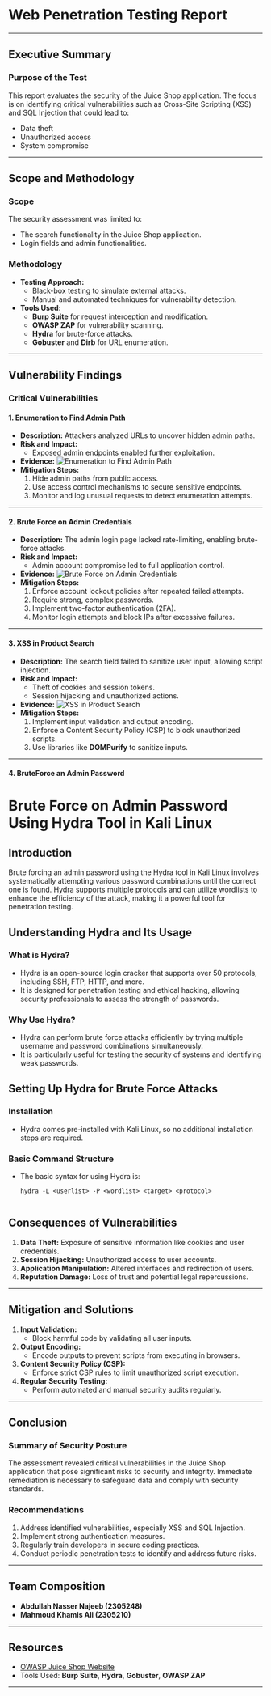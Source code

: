 # Web Penetration Testing Report

---

## Executive Summary

### Purpose of the Test

This report evaluates the security of the Juice Shop application. The focus is on identifying critical vulnerabilities such as Cross-Site Scripting (XSS) and SQL Injection that could lead to:

- Data theft
- Unauthorized access
- System compromise

---

## Scope and Methodology

### Scope

The security assessment was limited to:

- The search functionality in the Juice Shop application.
- Login fields and admin functionalities.

### Methodology

- **Testing Approach:**
  - Black-box testing to simulate external attacks.
  - Manual and automated techniques for vulnerability detection.
- **Tools Used:**
  - **Burp Suite** for request interception and modification.
  - **OWASP ZAP** for vulnerability scanning.
  - **Hydra** for brute-force attacks.
  - **Gobuster** and **Dirb** for URL enumeration.

---

## Vulnerability Findings

### Critical Vulnerabilities

#### 1. Enumeration to Find Admin Path

- **Description:** 
  Attackers analyzed URLs to uncover hidden admin paths.
- **Risk and Impact:**
  - Exposed admin endpoints enabled further exploitation.
- **Evidence:**
  ![Enumeration to Find Admin Path](https://github.com/Mahmoudkhamis111/OWASPJuice-Simulated-Attack/blob/main/WhatsApp%20Image%202024-12-28%20at%2002.10.33_e12adf1e.jpg?raw=true)
- **Mitigation Steps:**
  1. Hide admin paths from public access.
  2. Use access control mechanisms to secure sensitive endpoints.
  3. Monitor and log unusual requests to detect enumeration attempts.
---

#### 2. Brute Force on Admin Credentials

- **Description:**
  The admin login page lacked rate-limiting, enabling brute-force attacks.
- **Risk and Impact:**
  - Admin account compromise led to full application control.
- **Evidence:**
  ![Brute Force on Admin Credentials](https://github.com/Mahmoudkhamis111/OWASPJuice-Simulated-Attack/blob/main/WhatsApp%20Image%202024-12-28%20at%2002.18.23_aac10af9.jpg?raw=true)
- **Mitigation Steps:**
  1. Enforce account lockout policies after repeated failed attempts.
  2. Require strong, complex passwords.
  3. Implement two-factor authentication (2FA).
  4. Monitor login attempts and block IPs after excessive failures.

---

#### 3. XSS in Product Search

- **Description:**
  The search field failed to sanitize user input, allowing script injection.
- **Risk and Impact:**
  - Theft of cookies and session tokens.
  - Session hijacking and unauthorized actions.
- **Evidence:**
  ![XSS in Product Search](https://github.com/Mahmoudkhamis111/OWASPJuice-Simulated-Attack/blob/main/WhatsApp%20Image%202024-12-28%20at%2001.37.55_66c6ee85.jpg?raw=true
)
- **Mitigation Steps:**
  1. Implement input validation and output encoding.
  2. Enforce a Content Security Policy (CSP) to block unauthorized scripts.
  3. Use libraries like **DOMPurify** to sanitize inputs.
---


#### 4. BruteForce an Admin Password
# Brute Force on Admin Password Using Hydra Tool in Kali Linux

## Introduction

Brute forcing an admin password using the Hydra tool in Kali Linux involves systematically attempting various password combinations until the correct one is found. Hydra supports multiple protocols and can utilize wordlists to enhance the efficiency of the attack, making it a powerful tool for penetration testing.

## Understanding Hydra and Its Usage

### What is Hydra?
- Hydra is an open-source login cracker that supports over 50 protocols, including SSH, FTP, HTTP, and more.
- It is designed for penetration testing and ethical hacking, allowing security professionals to assess the strength of passwords.

### Why Use Hydra?
- Hydra can perform brute force attacks efficiently by trying multiple username and password combinations simultaneously.
- It is particularly useful for testing the security of systems and identifying weak passwords.

## Setting Up Hydra for Brute Force Attacks

### Installation
- Hydra comes pre-installed with Kali Linux, so no additional installation steps are required.

### Basic Command Structure
- The basic syntax for using Hydra is:
  ```
  hydra -L <userlist> -P <wordlist> <target> <protocol>
```
```
[]()




## Consequences of Vulnerabilities

1. **Data Theft:** Exposure of sensitive information like cookies and user credentials.
2. **Session Hijacking:** Unauthorized access to user accounts.
3. **Application Manipulation:** Altered interfaces and redirection of users.
4. **Reputation Damage:** Loss of trust and potential legal repercussions.

---

## Mitigation and Solutions

1. **Input Validation:**
   - Block harmful code by validating all user inputs.
2. **Output Encoding:**
   - Encode outputs to prevent scripts from executing in browsers.
3. **Content Security Policy (CSP):**
   - Enforce strict CSP rules to limit unauthorized script execution.
4. **Regular Security Testing:**
   - Perform automated and manual security audits regularly.

---

## Conclusion

### Summary of Security Posture

The assessment revealed critical vulnerabilities in the Juice Shop application that pose significant risks to security and integrity. Immediate remediation is necessary to safeguard data and comply with security standards.

### Recommendations

1. Address identified vulnerabilities, especially XSS and SQL Injection.
2. Implement strong authentication measures.
3. Regularly train developers in secure coding practices.
4. Conduct periodic penetration tests to identify and address future risks.

---

## Team Composition

- **Abdullah Nasser Najeeb  (__2305248__)** 
- **Mahmoud Khamis Ali  (__2305210__)**  

---

## Resources

- [OWASP Juice Shop Website](https://github.com/bkimminich/juice-shop)
- Tools Used: **Burp Suite**, **Hydra**, **Gobuster**, **OWASP ZAP**

---
